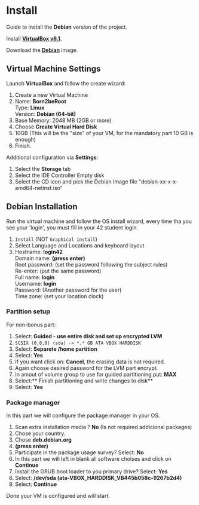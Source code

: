 # Install

Guide to install the **Debian** version of the project.

Install [**VirtualBox v6.1**](https://www.virtualbox.org/wiki/Downloads).

Download the [**Debian**](https://www.debian.org/download.en.html) image.

## Virtual Machine Settings

Launch **VirtualBox** and follow the create wizard:

1.  Create a new Virtual Machine
2.  Name: **Born2beRoot** \
    Type: **Linux** \
    Version: **Debian (64-bit)**
3.  Base Memory: 2048 MB (2GB or more)
4.  Choose **Create Virtual Hard Disk**
5.  10GB (This will be the "size" of your VM, for the mandatory part 10 GB is enough)
6.  Finish.

Additional configuration via **Settings**:

1.  Select the **Storage** tab
2.  Select the IDE Controller Empty disk
3.  Select the CD icon and pick the Debian Image file "debian-xx-x-x-amd64-netinst.iso"

## Debian Installation

Run the virtual machine and follow the OS install wizard, every time tha you see
your 'login', you must fill in your 42 student login.

1.  `Install` (NOT `Graphical install`)
2.  Select Language and Locations and keyboard layout
3.  Hostname: **login42** \
    Domain name: **(press enter)** \
    Root password:  (set the password following the subject rules)\
    Re-enter: (put the same password) \
    Full name: **login** \
    Username: **login** \
    Password: (Another password for the user) \
    Time zone: (set your location clock)

### Partition setup

For non-bonus part:

1.  Select: **Guided - use entire disk and set up encrypted LVM**
2.  `SCSIX (0,0,0) (sda) -> *.* GB ATA VBOX HARDDISK`
3.  Select: **Separete /home partition**
4.  Select: **Yes**
5.  If you want click on: **Cancel**, the erasing data is not required.
6.  Again choose desired password for the LVM part encrypt.
7.  In amout of volume group to use for guided partitioning put: **MAX**
8.  Select:** Finish partitioning and write changes to disk** 
9.  Select: **Yes**

### Package manager

In this part we will configure the package manager in your OS.

1.  Scan extra installation media ? **No** (Is not required addicional packages)
2.  Chose your country.
3.  Chose **deb.debian.org**
4.  **(press enter)**
5.  Participate in the package usage survey? Select: **No**
6.  In this part we will left in blank all software choises and click on **Continue**
7.  Install the GRUB boot loader to you primary drive? Select: **Yes**
8.  Select: **/dev/sda (ata-VBOX_HARDDISK_VB445b058c-9267b2d4)**
9.  Select: **Continue**

Done your VM is configured and will start.
